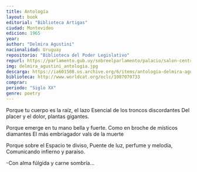 ```yaml
---
title: Antología
layout: book
editorial: "Biblioteca Artigas"
ciudad: Montevideo
edicion: 1965
year:  
author: "Delmira Agustini"
nacionalidad: Uruguay
repositorio: "Biblioteca del Poder Legislativo"
repurl: https://parlamento.gub.uy/sobreelparlamento/palacio/salon-central-de-biblioteca
img: delmira_agustini_antologia.jpg
descarga: https://ia601508.us.archive.org/6/items/antologia-delmira-agustini/Antologia%20-%20Delmira%20Agustini.pdf
biblioteca: http://www.worldcat.org/oclc/1087070733
comprar: 
periodo: "Siglo XX"
genre: poetry
---
```

 

Porque tu cuerpo es la raíz, el lazo
Esencial de los troncos discordantes
Del placer y el dolor, plantas gigantes.
 
Porque emerge en tu mano bella y fuerte.
Como en broche de místicos diamantes
El más embriagador vals de la muerte

Porque sobre el Espacio te diviso,
Puente de luz, perfume y melodía,
Comunicando infierno y paraíso.

-Con alma fúlgida y carne sombría…
